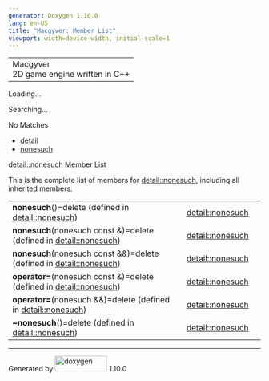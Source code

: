 ```yaml
---
generator: Doxygen 1.10.0
lang: en-US
title: "Macgyver: Member List"
viewport: width=device-width, initial-scale=1
---
```


<div id="top">

<div id="titlearea">

<table data-cellspacing="0" data-cellpadding="0">
<colgroup>
<col style="width: 100%" />
</colgroup>
<tbody>
<tr id="projectrow" class="odd">
<td id="projectalign"><div id="projectname">
Macgyver
</div>
<div id="projectbrief">
2D game engine written in C++
</div></td>
</tr>
</tbody>
</table>

</div>

<div id="main-nav">

</div>

<div id="MSearchSelectWindow"
onmouseover="return searchBox.OnSearchSelectShow()"
onmouseout="return searchBox.OnSearchSelectHide()"
onkeydown="return searchBox.OnSearchSelectKey(event)">

</div>

<div id="MSearchResultsWindow">

<div id="MSearchResults">

<div class="SRPage">

<div id="SRIndex">

<div id="SRResults">

</div>

<div id="Loading" class="SRStatus">

Loading...

</div>

<div id="Searching" class="SRStatus">

Searching...

</div>

<div id="NoMatches" class="SRStatus">

No Matches

</div>

</div>

</div>

</div>

</div>

<div id="nav-path" class="navpath">

- <a href="namespacedetail.html" class="el">detail</a>
- <a href="structdetail_1_1nonesuch.html" class="el">nonesuch</a>

</div>

</div>

<div class="header">

<div class="headertitle">

<div class="title">

detail::nonesuch Member List

</div>

</div>

</div>

<div class="contents">

This is the complete list of members for
<a href="structdetail_1_1nonesuch.html" class="el">detail::nonesuch</a>,
including all inherited members.

|                                                                                                                             |                                                                         |     |
|-----------------------------------------------------------------------------------------------------------------------------|-------------------------------------------------------------------------|-----|
| **nonesuch**()=delete (defined in <a href="structdetail_1_1nonesuch.html" class="el">detail::nonesuch</a>)                  | <a href="structdetail_1_1nonesuch.html" class="el">detail::nonesuch</a> |     |
| **nonesuch**(nonesuch const &)=delete (defined in <a href="structdetail_1_1nonesuch.html" class="el">detail::nonesuch</a>)  | <a href="structdetail_1_1nonesuch.html" class="el">detail::nonesuch</a> |     |
| **nonesuch**(nonesuch const &&)=delete (defined in <a href="structdetail_1_1nonesuch.html" class="el">detail::nonesuch</a>) | <a href="structdetail_1_1nonesuch.html" class="el">detail::nonesuch</a> |     |
| **operator=**(nonesuch const &)=delete (defined in <a href="structdetail_1_1nonesuch.html" class="el">detail::nonesuch</a>) | <a href="structdetail_1_1nonesuch.html" class="el">detail::nonesuch</a> |     |
| **operator=**(nonesuch &&)=delete (defined in <a href="structdetail_1_1nonesuch.html" class="el">detail::nonesuch</a>)      | <a href="structdetail_1_1nonesuch.html" class="el">detail::nonesuch</a> |     |
| **~nonesuch**()=delete (defined in <a href="structdetail_1_1nonesuch.html" class="el">detail::nonesuch</a>)                 | <a href="structdetail_1_1nonesuch.html" class="el">detail::nonesuch</a> |     |

</div>

------------------------------------------------------------------------

<span class="small">Generated
by [<img src="doxygen.svg" class="footer" width="104" height="31"
alt="doxygen" />](https://www.doxygen.org/index.html) 1.10.0</span>
